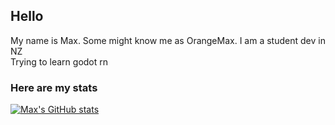 ## Hello
My name is Max. Some might know me as OrangeMax. I am a student dev in NZ
<br>
Trying to learn godot rn
### Here are my stats

[![Max's GitHub stats](https://github-readme-stats.vercel.app/api?username=orangemaxx)](https://github.com/anuraghazra/github-readme-stats)
